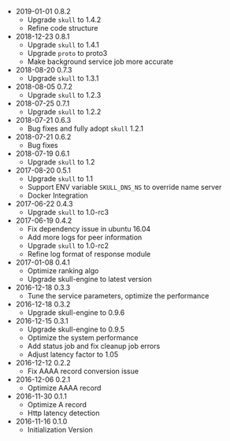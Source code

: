 * 2019-01-01 0.8.2
   * Upgrade `skull` to 1.4.2
   * Refine code structure
* 2018-12-23 0.8.1
   * Upgrade `skull` to 1.4.1
   * Upgrade `proto` to proto3
   * Make background service job more accurate
* 2018-08-20 0.7.3
   * Upgrade `skull` to 1.3.1
* 2018-08-05 0.7.2
   * Upgrade `skull` to 1.2.3
* 2018-07-25 0.7.1
   * Upgrade `skull` to 1.2.2
* 2018-07-21 0.6.3
   * Bug fixes and fully adopt `skull` 1.2.1
* 2018-07-21 0.6.2
   * Bug fixes
* 2018-07-19 0.6.1
   * Upgrade `skull` to 1.2
* 2017-08-20 0.5.1
   * Upgrade `skull` to 1.1
   * Support ENV variable `SKULL_DNS_NS` to override name server
   * Docker Integration
* 2017-06-22 0.4.3
   * Upgrade `skull` to 1.0-rc3
* 2017-06-19 0.4.2
   * Fix dependency issue in ubuntu 16.04
   * Add more logs for peer information
   * Upgrade `skull` to 1.0-rc2
   * Refine log format of response module
* 2017-01-08 0.4.1
   * Optimize ranking algo
   * Upgrade skull-engine to latest version
* 2016-12-18 0.3.3
   * Tune the service parameters, optimize the performance
* 2016-12-18 0.3.2
   * Upgrade skull-engine to 0.9.6
* 2016-12-15 0.3.1
   * Upgrade skull-engine to 0.9.5
   * Optimize the system performance
   * Add status job and fix cleanup job errors
   * Adjust latency factor to 1.05
* 2016-12-12 0.2.2
   * Fix AAAA record conversion issue
* 2016-12-06 0.2.1
   * Optimize AAAA record
* 2016-11-30 0.1.1
   * Optimize A record
   * Http latency detection
* 2016-11-16 0.1.0
   * Initialization Version
